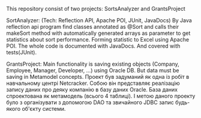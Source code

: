 
This repository consist of two projects: SortsAnalyzer and GrantsProject

SortAnalyzer: 
  (Tech: Reflection API, Apache POI, JUnit, JavaDocs)
  By Java reflection api program find classes annotated as @Sort and calls their makeSort method with automatically generated arrays as parameter to get statistics about sort performance. Forming statistic to Excel using Apache POI. The whole code is documented with JavaDocs. And covered with tests(JUnit).
  
GrantsProject:
  Main functionality is saving existing objects (Company, Employee, Manager, Developer, ...) using Oracle DB. But data must be saving in Metamodel concepts.
  Проект був задуманий як одна із робіт в навчальному центрі Netcracker. Собою він представляє реалізацію запису даних про деяку компанію в базу даних Oracle. База даних спроектована як метамодель (всього 4 таблиці). І метою даного проекту було з організувати з допомогою DAO та звичайного JDBC запис будь-якого об'єкту системи.
